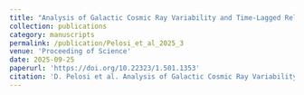 ```yaml
---
title: "Analysis of Galactic Cosmic Ray Variability and Time-Lagged Relation to Solar Activity"
collection: publications
category: manuscripts
permalink: /publication/Pelosi_et_al_2025_3
venue: 'Proceeding of Science'
date: 2025-09-25
paperurl: 'https://doi.org/10.22323/1.501.1353'
citation: 'D. Pelosi et al. Analysis of Galactic Cosmic Ray Variability and Time-Lagged Relation to Solar Activity, (2025), PoS, ICRC2025, 1353.'
---
```


